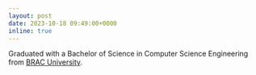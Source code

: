 ```yaml
---
layout: post
date: 2023-10-18 09:49:00+0000
inline: true
---
```


Graduated with a Bachelor of Science in Computer Science Engineering from [BRAC University](https://www.bracu.ac.bd/).